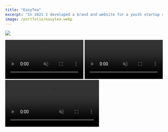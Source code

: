 ```yaml
---
title: "EasyTea"
excerpt: "In 2021 I developed a brand and website for a youth startup company selling bottled ice tea."
image: /portfolio/easytea.webp
---
```


![](/portfolio/easytea/product.webp)

<div class=gallery>
  <video style="width: 250px" muted autoplay loop>
    <source src="/portfolio/easytea/Bottle Blueberry Spin.webm" >
  </video>
  <video style="width: 250px"  muted autoplay loop>
    <source src="/portfolio/easytea/Bottle Unknown Spin.webm" >
  </video>
</div>

<video muted autoplay loop>
  <source src="/portfolio/easytea/Hero Video.webm" >
</video>
